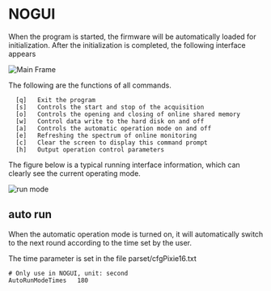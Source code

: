 <!-- NOGUI.md --- 
;; 
;; Description: 
;; Author: Hongyi Wu(吴鸿毅)
;; Email: wuhongyi@qq.com 
;; Created: 三 1月 30 19:22:38 2019 (+0800)
;; Last-Updated: 三 1月 30 19:45:48 2019 (+0800)
;;           By: Hongyi Wu(吴鸿毅)
;;     Update #: 1
;; URL: http://wuhongyi.cn -->

# NOGUI

When the program is started, the firmware will be automatically loaded for initialization. After the initialization is completed, the following interface appears

![Main Frame](/img/noguimainframe.png)

The following are the functions of all commands.

```
  [q]   Exit the program
  [s]   Controls the start and stop of the acquisition
  [o]   Controls the opening and closing of online shared memory
  [w]   Control data write to the hard disk on and off
  [a]   Controls the automatic operation mode on and off
  [e]   Refreshing the spectrum of online monitoring
  [c]   Clear the screen to display this command prompt
  [h]   Output operation control parameters
```

The figure below is a typical running interface information, which can clearly see the current operating mode.

![run mode](/img/noguistartrun.png)

## auto run

When the automatic operation mode is turned on, it will automatically switch to the next round according to the time set by the user.

The time parameter is set in the file parset/cfgPixie16.txt

```
# Only use in NOGUI, unit: second
AutoRunModeTimes   180
```

<!-- NOGUI.md ends here -->
